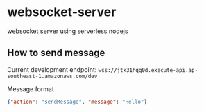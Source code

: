 # websocket-server
websocket server using serverless nodejs

## How to send message
Current development endpoint:  `wss://jtk31hqq0d.execute-api.ap-southeast-1.amazonaws.com/dev`

Message format
```JSON
{"action": "sendMessage", "message": "Hello"}
```
